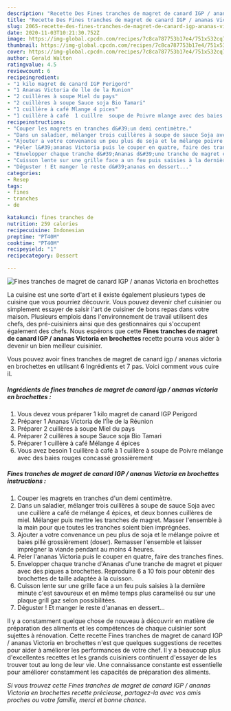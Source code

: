 ```yaml
---
description: "Recette Des Fines tranches de magret de canard IGP / ananas Victoria en brochettes"
title: "Recette Des Fines tranches de magret de canard IGP / ananas Victoria en brochettes"
slug: 2065-recette-des-fines-tranches-de-magret-de-canard-igp-ananas-victoria-en-brochettes
date: 2020-11-03T10:21:30.752Z
image: https://img-global.cpcdn.com/recipes/7c8ca787753b17e4/751x532cq70/fines-tranches-de-magret-de-canard-igp-ananas-victoria-en-brochettes-photo-principale-de-la-recette.jpg
thumbnail: https://img-global.cpcdn.com/recipes/7c8ca787753b17e4/751x532cq70/fines-tranches-de-magret-de-canard-igp-ananas-victoria-en-brochettes-photo-principale-de-la-recette.jpg
cover: https://img-global.cpcdn.com/recipes/7c8ca787753b17e4/751x532cq70/fines-tranches-de-magret-de-canard-igp-ananas-victoria-en-brochettes-photo-principale-de-la-recette.jpg
author: Gerald Walton
ratingvalue: 4.5
reviewcount: 6
recipeingredient:
- "1 kilo magret de canard IGP Perigord"
- "1 Ananas Victoria de lle de la Runion"
- "2 cuillères à soupe Miel du pays"
- "2 cuillères à soupe Sauce soja Bio Tamari"
- "1 cuillère à café Mlange 4 pices"
- "1 cuillère à café  1 cuillre  soupe de Poivre mlange avec des baies rouges concass grossirement"
recipeinstructions:
- "Couper les magrets en tranches d&#39;un demi centimètre."
- "Dans un saladier, mélanger trois cuillères à soupe de sauce Soja avec une cuillère a café de mélange 4 épices, et deux bonnes cuillères de miel. Mélanger puis mettre les tranches de magret. Masser l&#39;ensemble à la main pour que toutes les tranches soient bien imprégnées."
- "Ajouter a votre convenance un peu plus de soja et le mélange poivre et baies pillé grossièrement (doser). Remasser l&#39;ensemble et laisser imprégner la viande pendant au moins 4 heures."
- "Peler l&#39;ananas Victoria puis le couper en quatre, faire des tranches fines."
- "Envelopper chaque tranche d&#39;Ananas d&#39;une tranche de magret et piquer avec des piques a brochettes. Reproduire 6 a 10 fois pour obtenir des brochettes de taille adaptée à la cuisson."
- "Cuisson lente sur une grille face a un feu puis saisies à la dernière minute c&#39;est savoureux et en même temps plus caramelisé ou sur une plaque grill gaz selon possibilitées."
- "Déguster ! Et manger le reste d&#39;ananas en dessert..."
categories:
- Resep
tags:
- fines
- tranches
- de

katakunci: fines tranches de 
nutrition: 259 calories
recipecuisine: Indonesian
preptime: "PT40M"
cooktime: "PT40M"
recipeyield: "1"
recipecategory: Dessert

---
```



![Fines tranches de magret de canard IGP / ananas Victoria en brochettes](https://img-global.cpcdn.com/recipes/7c8ca787753b17e4/751x532cq70/fines-tranches-de-magret-de-canard-igp-ananas-victoria-en-brochettes-photo-principale-de-la-recette.jpg)

La cuisine est une sorte d'art et il existe également plusieurs types de cuisine que vous pourriez découvrir. Vous pouvez devenir chef cuisinier ou simplement essayer de saisir l'art de cuisiner de bons repas dans votre maison. Plusieurs emplois dans l'environnement de travail utilisent des chefs, des pré-cuisiniers ainsi que des gestionnaires qui s'occupent également des chefs. Nous espérons que cette <strong> Fines tranches de magret de canard IGP / ananas Victoria en brochettes </strong> recette pourra vous aider à devenir un bien meilleur cuisinier.

<!--inarticleads1-->

Vous pouvez avoir fines tranches de magret de canard igp / ananas victoria en brochettes en utilisant 6 Ingrédients et 7 pas. Voici comment vous cuire il.

##### Ingrédients de fines tranches de magret de canard igp / ananas victoria en brochettes :

1. Vous devez vous préparer 1 kilo magret de canard IGP Perigord
1. Préparer 1 Ananas Victoria de l&#39;Île de la Réunion
1. Préparer 2 cuillères à soupe Miel du pays
1. Préparer 2 cuillères à soupe Sauce soja Bio Tamari
1. Préparer 1 cuillère à café Mélange 4 épices
1. Vous avez besoin 1 cuillère à café à 1 cuillère à soupe de Poivre mélange avec des baies rouges concassé grossièrement




<!--inarticleads2-->

##### Fines tranches de magret de canard IGP / ananas Victoria en brochettes instructions :

1. Couper les magrets en tranches d&#39;un demi centimètre.
1. Dans un saladier, mélanger trois cuillères à soupe de sauce Soja avec une cuillère a café de mélange 4 épices, et deux bonnes cuillères de miel. Mélanger puis mettre les tranches de magret. Masser l&#39;ensemble à la main pour que toutes les tranches soient bien imprégnées.
1. Ajouter a votre convenance un peu plus de soja et le mélange poivre et baies pillé grossièrement (doser). Remasser l&#39;ensemble et laisser imprégner la viande pendant au moins 4 heures.
1. Peler l&#39;ananas Victoria puis le couper en quatre, faire des tranches fines.
1. Envelopper chaque tranche d&#39;Ananas d&#39;une tranche de magret et piquer avec des piques a brochettes. Reproduire 6 a 10 fois pour obtenir des brochettes de taille adaptée à la cuisson.
1. Cuisson lente sur une grille face a un feu puis saisies à la dernière minute c&#39;est savoureux et en même temps plus caramelisé ou sur une plaque grill gaz selon possibilitées.
1. Déguster ! Et manger le reste d&#39;ananas en dessert...




<!--inarticleads1-->

<p>
Il y a constamment quelque chose de nouveau à découvrir en matière de préparation des aliments et les compétences de chaque cuisinier sont sujettes à rénovation. Cette recette Fines tranches de magret de canard IGP / ananas Victoria en brochettes n'est que quelques suggestions de recettes pour aider à améliorer les performances de votre chef. Il y a beaucoup plus d'excellentes recettes et les grands cuisiniers continuent d'essayer de les trouver tout au long de leur vie. Une connaissance constante est essentielle pour améliorer constamment les capacités de préparation des aliments.
</p>

<p>
<i>Si vous trouvez cette Fines tranches de magret de canard IGP / ananas Victoria en brochettes recette précieuse, partagez-la avec vos amis proches ou votre famille, merci et bonne chance.</i>
</p>
